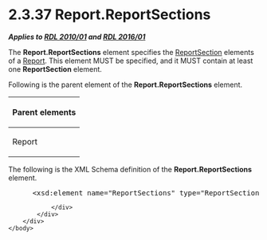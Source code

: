 <html dir="LTR" xmlns:mshelp="http://msdn.microsoft.com/mshelp" xmlns:ddue="http://ddue.schemas.microsoft.com/authoring/2003/5" xmlns:xlink="http://www.w3.org/1999/xlink" xmlns:tool="http://www.microsoft.com/tooltip">
    <head>
        <meta http-equiv="Content-Type" content="text/html; CHARSET=utf-8"></meta>
        <meta name="save" content="history"></meta>
        <title>2.3.37 Report.ReportSections</title>
        <xml>
            <mshelp:toctitle title="2.3.37 Report.ReportSections"></mshelp:toctitle>
            <mshelp:rltitle title="[MS-RDL]: Report.ReportSections"></mshelp:rltitle>
            <mshelp:keyword index="A" term="719bf6d3-815c-48f1-bff5-4dd84ce643a9"></mshelp:keyword>
            <mshelp:attr name="DCSext.ContentType" value="open specification"></mshelp:attr>
            <mshelp:attr name="AssetID" value="719bf6d3-815c-48f1-bff5-4dd84ce643a9"></mshelp:attr>
            <mshelp:attr name="TopicType" value="kbRef"></mshelp:attr>
            <mshelp:attr name="DCSext.Title" value="[MS-RDL]: Report.ReportSections" />
        </xml>
    </head>
    <body>
        <div id="header">
            <h1 class="heading">2.3.37 Report.ReportSections</h1>
        </div>
        <div id="mainSection">
            <div id="mainBody">
                <div id="allHistory" class="saveHistory"></div>
                <div id="sectionSection0" class="section" name="collapseableSection">
                    

<p><b><i>Applies to </i></b><a href="3428e690-a348-4ec7-8a6a-8efb42d2cdee.md"><b><i>RDL 2010/01</i></b></a><b><i>
and </i></b><a href="52ce3983-2bfc-4e72-9359-42aaf5fe4509.md"><b><i>RDL 2016/01</i></b></a></p>

<p>The <b>Report.ReportSections</b> element specifies the <a href="96c3d25f-d8ce-4fe4-ab03-592edaa4a1da.md">ReportSection</a> elements of
a <a href="6bbaafec-020b-406c-b4e7-5e4318b616cb.md">Report</a>. This element
MUST be specified, and it MUST contain at least one <b>ReportSection</b>
element.</p>

<p>Following is the parent element of the <b>Report.ReportSections</b>
element.</p>

<table>
 <thead>
  <tr>
   <th>
   <p>Parent elements</p>
   </th>
  </tr>
 </thead>
 <tr>
  <td>
  <p>Report</p>
  </td>
 </tr>
</table>

<p>The following is the XML Schema definition of the <b>Report.ReportSections</b>
element.</p>

<dl>
<dd>
<div><pre> &lt;xsd:element name=&quot;ReportSections&quot; type=&quot;ReportSectionsType&quot; minOccurs=&quot;1&quot; /&gt;
</pre></div>
</dd></dl>


                </div>
            </div>
        </div>
    </body>
</html>